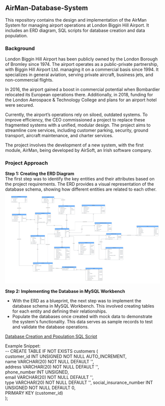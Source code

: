 ## AirMan-Database-System  
This repository contains the design and implementation of the AirMan System for managing airport operations at London Biggin Hill Airport. It includes an ERD diagram, SQL scripts for database creation and data population.  

### Background  
London Biggin Hill Airport has been publicly owned by the London Borough of Bromley since 1974. The airport operates as a public-private partnership, with Biggin Hill Airport Ltd. managing it on a commercial basis since 1994. It specializes in general aviation, serving private aircraft, business jets, and non-commercial flights.

In 2016, the airport gained a boost in commercial potential when Bombardier relocated its European operations there. Additionally, in 2018, funding for the London Aerospace & Technology College and plans for an airport hotel were secured.

Currently, the airport’s operations rely on siloed, outdated systems. To improve efficiency, the CEO commissioned a project to replace these fragmented systems with a unified, modular design. The project aims to streamline core services, including customer parking, security, ground transport, aircraft maintenance, and charter services.

The project involves the development of a new system, with the first module, AirMan, being developed by AirSoft, an Irish software company.

### Project Approach  
**Step 1: Creating the ERD Diagram**  
The first step was to identify the key entities and their attributes based on the project requirements. The ERD provides a visual representation of the database schema, showing how different entities are related to each other.   
![Airman ERD](Airman_ERD.png)

**Step 2: Implementing the Database in MySQL Workbench**  
- With the ERD as a blueprint, the next step was to implement the database schema in MySQL Workbench. This involved creating tables for each entity and defining their relationships.  
- Populate the databases once created with mock data to demonstrate the system's functionality. This data serves as sample records to test and validate the database operations.  

[Database Creation and Population SQL Script](AirMan_script_file.sql)  

Example Snippet:  
-- CREATE TABLE IF NOT EXISTS customers (  
customer_id INT UNSIGNED NOT NULL AUTO_INCREMENT,  
name VARCHAR(20) NOT NULL DEFAULT '',  
address VARCHAR(20) NOT NULL DEFAULT '',  
phone_number INT UNSIGNED,  
email VARCHAR(20) NOT NULL DEFAULT '',  
type VARCHAR(20) NOT NULL DEFAULT '', 
social_insurance_number INT UNSIGNED NOT NULL DEFAULT 0,  
PRIMARY KEY (customer_id)  
);

